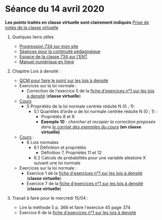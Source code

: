 # Séance du 14 avril 2020

__Les points traités en classe virtuelle sont clairement indiqués__
[Prise de notes de la classe virtuelle](notes/2020-04-09-Note-08-49.pdf)

1. Quelques liens utiles 
   * [Progression 734 sur mon site](http://www.frederic-junier.org/TS2020/Progression/TS_2020.html)
   * [Séances pour la continuité pédagogique](https://frederic-junier.github.io/TS-2019-2020/)
   * [Espace de la classe 734 sur l'ENT](https://le-parc.ent.auvergnerhonealpes.fr/classes/classe-734/mathematiques/)
   * [Manuel numérique en ligne](https://mep-outils.sesamath.net/manuel_numerique/index.php?ouvrage=mstsobl_2016&page_gauche=371)

2. Chapitre Lois à densité :
   * [QCM pour faire le point sur les lois à densité](https://doctools.dgpad.net/exam.php?datas=eyJiYXNlaWQiOiIxem15MDhiVF9XYTFid2NiVEJ3YnFoakxRUDdHc1ZCUU5vYXIxOWFTS0RwNCIsImRlX2Jhc2UiOiIxQWQ1R3BZQmQ4RHh0ZUpaYXIyRGE5Y0Z3QTFwNkxjejgxLVB0OVA5NzUzcyIsImlkIjoiMU54ckhodVhmSjNWX1puTVc0SjdEUGpPcHFfcjZsYjl5Z2V2eENiOUUxcHMiLCJ1c2VycyI6IkFub255bWUifQ==)
   * Exercices sur la loi normale :
     * Correction de l'exercice 5 de la  [fiche d'exercices n°1 sur les lois à densité](https://frederic-junier.org/TS2020/Cours/TS-ExosLoisDensite2019-V1-Web.pdf)  (__classe virtuelle__) 
   * [Cours](http://frederic-junier.org/TS2020/Cours/TSCoursLoiDensite2019V1-prof-Web.pdf)
       * 5 Propriétés de la loi normale centrée réduite N (0 ; 1):
         * 5.1 Quantiles d’orde α de loi normale centrée réduite N (0 ; 1) :
           * Propriétés 8 et 9
           * __Exemple 10__ : _chercher  et recopier  la correction proposée dans [le corrigé des exemples du cours](../LoisDensite/CorrigeExemplesCoursLoisDensite2019.pdf)_   __(en classe virtuelle)__
   * [Cours](http://frederic-junier.org/TS2020/Cours/TSCoursLoiDensite2019V1-prof-Web.pdf) :
     * 6 Lois normales
        * 6.1 Définition et propriétés
          * Définition 7,  Propriétés 11 et 12 
        * 6.2 Calculs de probabilités pour une variable aléatoire X suivant une loi normale
   * Exercices sur la loi normale :
     * Exercice 1 de la  [fiche d'exercices n°1 sur les lois à densité](https://frederic-junier.org/TS2020/Cours/TS-ExosLoisDensite2019-V1-Web.pdf)  (__classe virtuelle__) 
     * Exercice 7 de la  [fiche d'exercices n°1 sur les lois à densité](https://frederic-junier.org/TS2020/Cours/TS-ExosLoisDensite2019-V1-Web.pdf)  (__classe virtuelle__) 

3. Travail à faire pour le mercredi 15/04 :
   * Lire la méthode  5 p. 366 et faire l'exercice 45 page 374
   * Exercice 6  de la  [fiche d'exercices n°1 sur les lois à densité](https://frederic-junier.org/TS2020/Cours/TS-ExosLoisDensite2019-V1-Web.pdf)